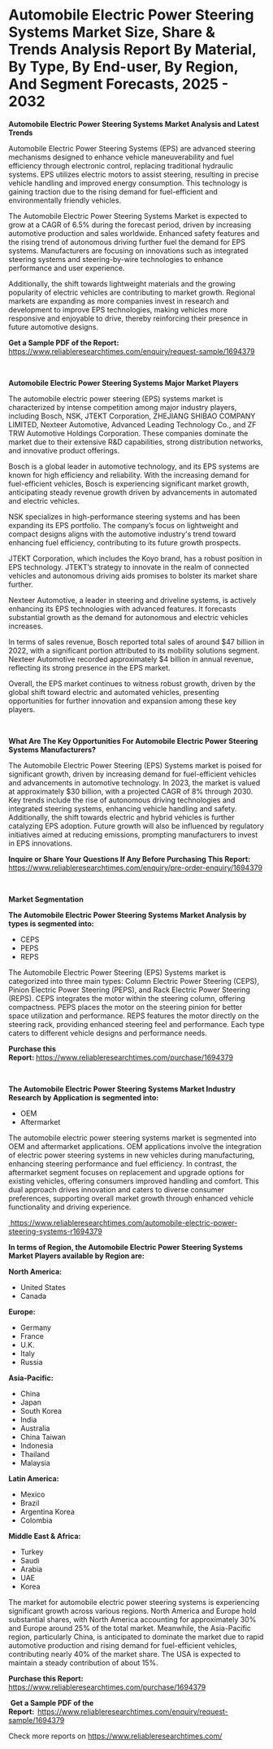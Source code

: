 <p><h1>Automobile Electric Power Steering Systems Market Size, Share & Trends Analysis Report By Material, By Type, By End-user, By Region, And Segment Forecasts, 2025 - 2032</h1></p><p><strong>Automobile Electric Power Steering Systems Market Analysis and Latest Trends</strong></p>
<p><p>Automobile Electric Power Steering Systems (EPS) are advanced steering mechanisms designed to enhance vehicle maneuverability and fuel efficiency through electronic control, replacing traditional hydraulic systems. EPS utilizes electric motors to assist steering, resulting in precise vehicle handling and improved energy consumption. This technology is gaining traction due to the rising demand for fuel-efficient and environmentally friendly vehicles.</p><p>The Automobile Electric Power Steering Systems Market is expected to grow at a CAGR of 6.5% during the forecast period, driven by increasing automotive production and sales worldwide. Enhanced safety features and the rising trend of autonomous driving further fuel the demand for EPS systems. Manufacturers are focusing on innovations such as integrated steering systems and steering-by-wire technologies to enhance performance and user experience. </p><p>Additionally, the shift towards lightweight materials and the growing popularity of electric vehicles are contributing to market growth. Regional markets are expanding as more companies invest in research and development to improve EPS technologies, making vehicles more responsive and enjoyable to drive, thereby reinforcing their presence in future automotive designs.</p></p>
<p><strong>Get a Sample PDF of the Report:&nbsp;</strong> <a href="https://www.reliableresearchtimes.com/enquiry/request-sample/1694379?utm_campaign=3059&utm_medium=2&utm_source=Github&utm_content=ia&utm_term=24032025&utm_id=automobile-electric-power-steering-systems">https://www.reliableresearchtimes.com/enquiry/request-sample/1694379</a></p>
<p>&nbsp;</p>
<p><strong>Automobile Electric Power Steering Systems Major Market Players</strong></p>
<p><p>The automobile electric power steering (EPS) systems market is characterized by intense competition among major industry players, including Bosch, NSK, JTEKT Corporation, ZHEJIANG SHIBAO COMPANY LIMITED, Nexteer Automotive, Advanced Leading Technology Co., and ZF TRW Automotive Holdings Corporation. These companies dominate the market due to their extensive R&D capabilities, strong distribution networks, and innovative product offerings.</p><p>Bosch is a global leader in automotive technology, and its EPS systems are known for high efficiency and reliability. With the increasing demand for fuel-efficient vehicles, Bosch is experiencing significant market growth, anticipating steady revenue growth driven by advancements in automated and electric vehicles.</p><p>NSK specializes in high-performance steering systems and has been expanding its EPS portfolio. The company’s focus on lightweight and compact designs aligns with the automotive industry's trend toward enhancing fuel efficiency, contributing to its future growth prospects.</p><p>JTEKT Corporation, which includes the Koyo brand, has a robust position in EPS technology. JTEKT’s strategy to innovate in the realm of connected vehicles and autonomous driving aids promises to bolster its market share further.</p><p>Nexteer Automotive, a leader in steering and driveline systems, is actively enhancing its EPS technologies with advanced features. It forecasts substantial growth as the demand for autonomous and electric vehicles increases.</p><p>In terms of sales revenue, Bosch reported total sales of around $47 billion in 2022, with a significant portion attributed to its mobility solutions segment. Nexteer Automotive recorded approximately $4 billion in annual revenue, reflecting its strong presence in the EPS market.</p><p>Overall, the EPS market continues to witness robust growth, driven by the global shift toward electric and automated vehicles, presenting opportunities for further innovation and expansion among these key players.</p></p>
<p>&nbsp;</p>
<p><strong>What Are The Key Opportunities For Automobile Electric Power Steering Systems Manufacturers?</strong></p>
<p><p>The Automobile Electric Power Steering (EPS) Systems market is poised for significant growth, driven by increasing demand for fuel-efficient vehicles and advancements in automotive technology. In 2023, the market is valued at approximately $30 billion, with a projected CAGR of 8% through 2030. Key trends include the rise of autonomous driving technologies and integrated steering systems, enhancing vehicle handling and safety. Additionally, the shift towards electric and hybrid vehicles is further catalyzing EPS adoption. Future growth will also be influenced by regulatory initiatives aimed at reducing emissions, prompting manufacturers to invest in EPS innovations.</p></p>
<p><strong>Inquire or Share Your Questions If Any Before Purchasing This Report:</strong> <a href="https://www.reliableresearchtimes.com/enquiry/pre-order-enquiry/1694379?utm_campaign=3059&utm_medium=2&utm_source=Github&utm_content=ia&utm_term=24032025&utm_id=automobile-electric-power-steering-systems">https://www.reliableresearchtimes.com/enquiry/pre-order-enquiry/1694379</a></p>
<p>&nbsp;</p>
<p><strong>Market Segmentation</strong></p>
<p><strong>The Automobile Electric Power Steering Systems Market Analysis by types is segmented into:</strong></p>
<p><ul><li>CEPS</li><li>PEPS</li><li>REPS</li></ul></p>
<p><p>The Automobile Electric Power Steering (EPS) Systems market is categorized into three main types: Column Electric Power Steering (CEPS), Pinion Electric Power Steering (PEPS), and Rack Electric Power Steering (REPS). CEPS integrates the motor within the steering column, offering compactness. PEPS places the motor on the steering pinion for better space utilization and performance. REPS features the motor directly on the steering rack, providing enhanced steering feel and performance. Each type caters to different vehicle designs and performance needs.</p></p>
<p><strong>Purchase this Report:&nbsp;</strong><a href="https://www.reliableresearchtimes.com/purchase/1694379?utm_campaign=3059&utm_medium=2&utm_source=Github&utm_content=ia&utm_term=24032025&utm_id=automobile-electric-power-steering-systems">https://www.reliableresearchtimes.com/purchase/1694379</a></p>
<p>&nbsp;</p>
<p><strong>The Automobile Electric Power Steering Systems Market Industry Research by Application is segmented into:</strong></p>
<p><ul><li>OEM</li><li>Aftermarket</li></ul></p>
<p><p>The automobile electric power steering systems market is segmented into OEM and aftermarket applications. OEM applications involve the integration of electric power steering systems in new vehicles during manufacturing, enhancing steering performance and fuel efficiency. In contrast, the aftermarket segment focuses on replacement and upgrade options for existing vehicles, offering consumers improved handling and comfort. This dual approach drives innovation and caters to diverse consumer preferences, supporting overall market growth through enhanced vehicle functionality and driving experience.</p></p>
<p><a href="https://www.reliableresearchtimes.com/automobile-electric-power-steering-systems-r1694379?utm_campaign=3059&utm_medium=2&utm_source=Github&utm_content=ia&utm_term=24032025&utm_id=automobile-electric-power-steering-systems">&nbsp;https://www.reliableresearchtimes.com/automobile-electric-power-steering-systems-r1694379</a></p>
<p><strong>In terms of Region, the Automobile Electric Power Steering Systems Market Players available by Region are:</strong></p>
<p>
    <p> <strong> North America: </strong>
        <ul>
            <li>United States</li>
            <li>Canada</li>
        </ul>
        </p> 
    <p> <strong> Europe: </strong>
        <ul>
            <li>Germany</li>
            <li>France</li>
            <li>U.K.</li>
            <li>Italy</li>
            <li>Russia</li>
        </ul>
        </p> 
    <p> <strong> Asia-Pacific: </strong>
        <ul>
            <li>China</li>
            <li>Japan</li>
            <li>South Korea</li>
            <li>India</li>
            <li>Australia</li>
            <li>China Taiwan</li>
            <li>Indonesia</li>
            <li>Thailand</li>
            <li>Malaysia</li>
        </ul>
        </p> 
    <p> <strong> Latin America: </strong>
        <ul>
            <li>Mexico</li>
            <li>Brazil</li>
            <li>Argentina Korea</li>
            <li>Colombia</li>
        </ul>
        </p> 
    <p> <strong> Middle East & Africa: </strong>
        <ul>
            <li>Turkey</li>
            <li>Saudi</li>
            <li>Arabia</li>
            <li>UAE</li>
            <li>Korea</li>
        </ul>
    </p>
    </p>
<p><p>The market for automobile electric power steering systems is experiencing significant growth across various regions. North America and Europe hold substantial shares, with North America accounting for approximately 30% and Europe around 25% of the total market. Meanwhile, the Asia-Pacific region, particularly China, is anticipated to dominate the market due to rapid automotive production and rising demand for fuel-efficient vehicles, contributing nearly 40% of the market share. The USA is expected to maintain a steady contribution of about 15%.</p></p>
<p><strong>Purchase this Report: </strong><a href="https://www.reliableresearchtimes.com/purchase/1694379?utm_campaign=3059&utm_medium=2&utm_source=Github&utm_content=ia&utm_term=24032025&utm_id=automobile-electric-power-steering-systems">https://www.reliableresearchtimes.com/purchase/1694379</a></p>
<p>&nbsp;<strong>Get a Sample PDF of the Report:&nbsp;&nbsp;</strong><a href="https://www.reliableresearchtimes.com/enquiry/request-sample/1694379?utm_campaign=3059&utm_medium=2&utm_source=Github&utm_content=ia&utm_term=24032025&utm_id=automobile-electric-power-steering-systems">https://www.reliableresearchtimes.com/enquiry/request-sample/1694379</a></p>
<p><strong></strong></p>
<p>Check more reports on <a href="https://www.reliableresearchtimes.com/?utm_campaign=3059&utm_medium=2&utm_source=Github&utm_content=ia&utm_term=24032025&utm_id=automobile-electric-power-steering-systems">https://www.reliableresearchtimes.com/</a></p>